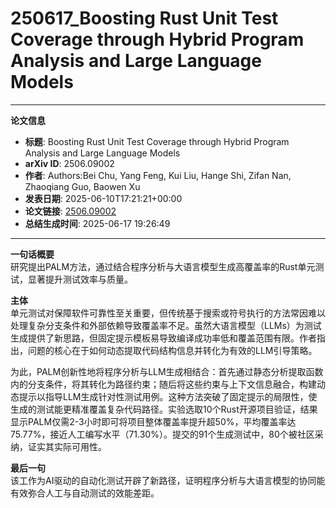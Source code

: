 # 250617_Boosting Rust Unit Test Coverage through Hybrid Program Analysis and Large Language Models

---
**论文信息**

- **标题**: Boosting Rust Unit Test Coverage through Hybrid Program Analysis and Large Language Models
- **arXiv ID**: 2506.09002
- **作者**: Authors:Bei Chu, Yang Feng, Kui Liu, Hange Shi, Zifan Nan, Zhaoqiang Guo, Baowen Xu
- **发表日期**: 2025-06-10T17:21:21+00:00
- **论文链接**: [2506.09002](https://arxiv.org/abs/2506.09002)
- **总结生成时间**: 2025-06-17 19:26:49

---

**一句话概要**  
研究提出PALM方法，通过结合程序分析与大语言模型生成高覆盖率的Rust单元测试，显著提升测试效率与质量。

**主体**  
单元测试对保障软件可靠性至关重要，但传统基于搜索或符号执行的方法常因难以处理复杂分支条件和外部依赖导致覆盖率不足。虽然大语言模型（LLMs）为测试生成提供了新思路，但固定提示模板易导致编译成功率低和覆盖范围有限。作者指出，问题的核心在于如何动态提取代码结构信息并转化为有效的LLM引导策略。

为此，PALM创新性地将程序分析与LLM生成相结合：首先通过静态分析提取函数内的分支条件，将其转化为路径约束；随后将这些约束与上下文信息融合，构建动态提示以指导LLM生成针对性测试用例。这种方法突破了固定提示的局限性，使生成的测试能更精准覆盖复杂代码路径。实验选取10个Rust开源项目验证，结果显示PALM仅需2-3小时即可将项目整体覆盖率提升超50%，平均覆盖率达75.77%，接近人工编写水平（71.30%）。提交的91个生成测试中，80个被社区采纳，证实其实际可用性。

**最后一句**  
该工作为AI驱动的自动化测试开辟了新路径，证明程序分析与大语言模型的协同能有效弥合人工与自动测试的效能差距。